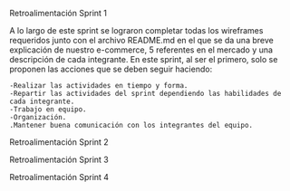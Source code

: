 Retroalimentación Sprint 1

A lo largo de este sprint se lograron completar todas los wireframes requeridos junto con el archivo README.md en el que se da una breve explicación de nuestro e-commerce, 5 referentes en el mercado y una descripción de cada integrante. 
En este sprint, al ser el primero, solo se proponen las acciones que se deben seguir haciendo:

    -Realizar las actividades en tiempo y forma.
    -Repartir las actividades del sprint dependiendo las habilidades de cada integrante.
    -Trabajo en equipo.
    -Organización.
    .Mantener buena comunicación con los integrantes del equipo.


Retroalimentación Sprint 2

Retroalimentación Sprint 3

Retroalimentación Sprint 4
